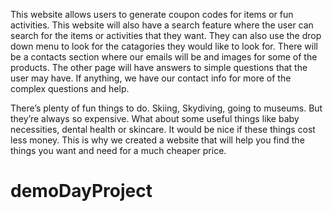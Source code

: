 This website allows users to generate coupon codes for items or fun activities. This website will also have a search feature where the user can search for the items or activities that they want. They can also use the drop down menu to look for the catagories they would like to look for. There will be a contacts section where our emails will be and images for some of the products. The other page will have answers to simple questions that the user may have. If anything, we have our contact info for more of the complex questions and help. 

There’s plenty of fun things to do. Skiing, Skydiving, going to museums. But they’re always so expensive. What about some useful things like baby necessities, dental health or skincare. It would be nice if these things cost less money. This is why we created a website that will help you find the things you want and need for a much cheaper price.


# demoDayProject

